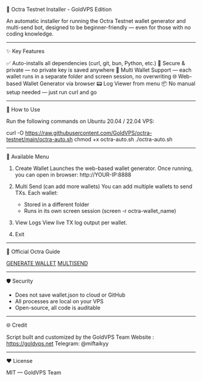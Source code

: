 🚀 Octra Testnet Installer - GoldVPS Edition

An automatic installer for running the Octra Testnet wallet generator and multi-send bot,
designed to be beginner-friendly — even for those with no coding knowledge.

------------------------------------------------------------

✨ Key Features

✅ Auto-installs all dependencies (curl, git, bun, Python, etc.)
🔐 Secure & private — no private key is saved anywhere
🧠 Multi Wallet Support — each wallet runs in a separate folder and screen session, no overwriting
🌐 Web-based Wallet Generator via browser
📟 Log Viewer from menu
📦 No manual setup needed — just run curl and go

------------------------------------------------------------

🚀 How to Use

Run the following commands on Ubuntu 20.04 / 22.04 VPS:

curl -O https://raw.githubusercontent.com/GoldVPS/octra-testnet/main/octra-auto.sh
chmod +x octra-auto.sh
./octra-auto.sh

------------------------------------------------------------

🧩 Available Menu

1. Create Wallet
   Launches the web-based wallet generator. Once running, you can open in browser:
   http://YOUR-IP:8888

2. Multi Send (can add more wallets)
   You can add multiple wallets to send TXs.
   Each wallet:
   - Stored in a different folder
   - Runs in its own screen session (screen -r octra-wallet_name)

3. View Logs
   View live TX log output per wallet.

4. Exit

------------------------------------------------------------

🔗 Official Octra Guide

[GENERATE WALLET](https://github.com/octra-labs/wallet-gen)
[MULTISEND](https://github.com/octra-labs/octra_pre_client)

------------------------------------------------------------

🛡️ Security

- Does not save wallet.json to cloud or GitHub
- All processes are local on your VPS
- Open-source, all code is auditable

------------------------------------------------------------

🌐 Credit

Script built and customized by the GoldVPS Team
Website : https://goldvps.net
Telegram: @miftaikyy

------------------------------------------------------------

❤️ License

MIT — GoldVPS Team
